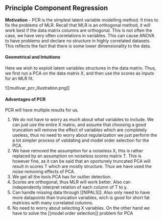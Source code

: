 ## Principle Component Regression
**Motivation** - PCR is the simplest latent variable modelling method. It tries to fix the problems of MLR. Recall that MLR is an orthogonal method, it will work best if the data matrix columns are orthogonal. This is not often the case, we have very often correlations in variables. This can cause ANOVA to have problems and declare no structure in highly correlated datasets. This reflects the fact that there is some lower dimensionality to the data.

#### Geometrical and Intuitions
Here we wish to exploit latent variables structures in the data matrix. Thus, we first run a PCA on the data matrix X, and then use the scores as inputs for an MLR fit. 

![[multivar_pcr_illustration.png]]


#### Advantages of PCR
PCR will have multiple results for us. 
1) We do not have to worry as much about what variables to include. We can just use the entire X matrix, and assume that choosing a good truncation will remove the effect of variables which are completely useless, thus no need to worry about regularization we just perform the a lot simpler process of validating and model order selection for the PCA. 
2) We have removed the assumption for a noiseless X, this is rather replaced by an assumption on noiseless scores matrix T. This is however fine, as it can be said that an oportunely truncated PCA will result in scores T which are mostly structure. Thus we have used the noise removing effects of PCA. 
3) We get all the tools PCA has for outlier detection.
4) Scores are orthogonal, thus MLR will work better. Also can independently interpret relation of each column of T to y.
5) Can handle missing data through [[NIPALS]]. Also only need to have more datapoints than truncation variables, wich is good for short fat matrices with many correlated columns.
6) No need to worry about selecting X variables. On the other hand we have to solve the [[model order selection]] problem for PCA

